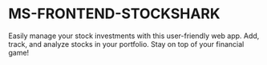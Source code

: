 # MS-FRONTEND-STOCKSHARK
Easily manage your stock investments with this user-friendly web app. Add, track, and analyze stocks in your portfolio. Stay on top of your financial game!
